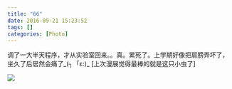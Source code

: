 ```yaml
---
title: "66"
date: 2016-09-21 15:23:52
tags: []
categories: [Photo]
---
```


<p>调了一大半天程序，才从实验室回来。。真。累死了。上学期好像把肩膀弄坏了，坐久了后居然会痛了_(┐「ε:)_ [上次漫展觉得最棒的就是这只小虫了]</p>

![](https://imglf0.nosdn.127.net/img/a0Q0UWZOckZvaXNZd0lCYm9JOU5BekdlQU45cWt4aFMwUUIrbkZnTG5wMTBPZEVXWkw5U3hBPT0.jpg)